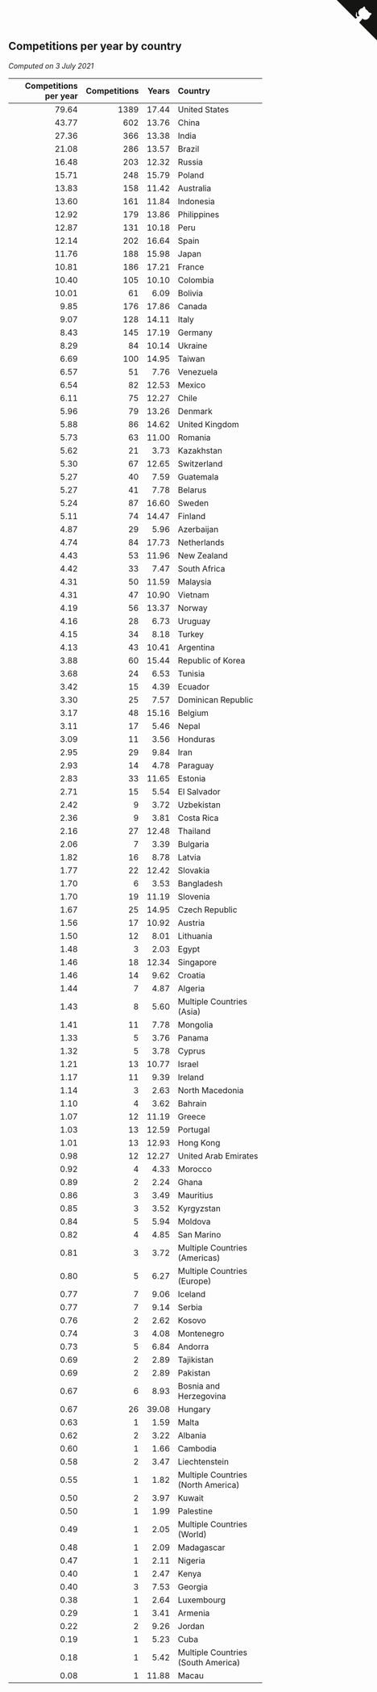 ## Competitions per year by country

*Computed on  3 July 2021*

| Competitions per year | Competitions | Years | Country |
| ---: | ---: | ---: | :--- |
| 79.64 | 1389 | 17.44 | United States |
| 43.77 | 602 | 13.76 | China |
| 27.36 | 366 | 13.38 | India |
| 21.08 | 286 | 13.57 | Brazil |
| 16.48 | 203 | 12.32 | Russia |
| 15.71 | 248 | 15.79 | Poland |
| 13.83 | 158 | 11.42 | Australia |
| 13.60 | 161 | 11.84 | Indonesia |
| 12.92 | 179 | 13.86 | Philippines |
| 12.87 | 131 | 10.18 | Peru |
| 12.14 | 202 | 16.64 | Spain |
| 11.76 | 188 | 15.98 | Japan |
| 10.81 | 186 | 17.21 | France |
| 10.40 | 105 | 10.10 | Colombia |
| 10.01 | 61 | 6.09 | Bolivia |
| 9.85 | 176 | 17.86 | Canada |
| 9.07 | 128 | 14.11 | Italy |
| 8.43 | 145 | 17.19 | Germany |
| 8.29 | 84 | 10.14 | Ukraine |
| 6.69 | 100 | 14.95 | Taiwan |
| 6.57 | 51 | 7.76 | Venezuela |
| 6.54 | 82 | 12.53 | Mexico |
| 6.11 | 75 | 12.27 | Chile |
| 5.96 | 79 | 13.26 | Denmark |
| 5.88 | 86 | 14.62 | United Kingdom |
| 5.73 | 63 | 11.00 | Romania |
| 5.62 | 21 | 3.73 | Kazakhstan |
| 5.30 | 67 | 12.65 | Switzerland |
| 5.27 | 40 | 7.59 | Guatemala |
| 5.27 | 41 | 7.78 | Belarus |
| 5.24 | 87 | 16.60 | Sweden |
| 5.11 | 74 | 14.47 | Finland |
| 4.87 | 29 | 5.96 | Azerbaijan |
| 4.74 | 84 | 17.73 | Netherlands |
| 4.43 | 53 | 11.96 | New Zealand |
| 4.42 | 33 | 7.47 | South Africa |
| 4.31 | 50 | 11.59 | Malaysia |
| 4.31 | 47 | 10.90 | Vietnam |
| 4.19 | 56 | 13.37 | Norway |
| 4.16 | 28 | 6.73 | Uruguay |
| 4.15 | 34 | 8.18 | Turkey |
| 4.13 | 43 | 10.41 | Argentina |
| 3.88 | 60 | 15.44 | Republic of Korea |
| 3.68 | 24 | 6.53 | Tunisia |
| 3.42 | 15 | 4.39 | Ecuador |
| 3.30 | 25 | 7.57 | Dominican Republic |
| 3.17 | 48 | 15.16 | Belgium |
| 3.11 | 17 | 5.46 | Nepal |
| 3.09 | 11 | 3.56 | Honduras |
| 2.95 | 29 | 9.84 | Iran |
| 2.93 | 14 | 4.78 | Paraguay |
| 2.83 | 33 | 11.65 | Estonia |
| 2.71 | 15 | 5.54 | El Salvador |
| 2.42 | 9 | 3.72 | Uzbekistan |
| 2.36 | 9 | 3.81 | Costa Rica |
| 2.16 | 27 | 12.48 | Thailand |
| 2.06 | 7 | 3.39 | Bulgaria |
| 1.82 | 16 | 8.78 | Latvia |
| 1.77 | 22 | 12.42 | Slovakia |
| 1.70 | 6 | 3.53 | Bangladesh |
| 1.70 | 19 | 11.19 | Slovenia |
| 1.67 | 25 | 14.95 | Czech Republic |
| 1.56 | 17 | 10.92 | Austria |
| 1.50 | 12 | 8.01 | Lithuania |
| 1.48 | 3 | 2.03 | Egypt |
| 1.46 | 18 | 12.34 | Singapore |
| 1.46 | 14 | 9.62 | Croatia |
| 1.44 | 7 | 4.87 | Algeria |
| 1.43 | 8 | 5.60 | Multiple Countries (Asia) |
| 1.41 | 11 | 7.78 | Mongolia |
| 1.33 | 5 | 3.76 | Panama |
| 1.32 | 5 | 3.78 | Cyprus |
| 1.21 | 13 | 10.77 | Israel |
| 1.17 | 11 | 9.39 | Ireland |
| 1.14 | 3 | 2.63 | North Macedonia |
| 1.10 | 4 | 3.62 | Bahrain |
| 1.07 | 12 | 11.19 | Greece |
| 1.03 | 13 | 12.59 | Portugal |
| 1.01 | 13 | 12.93 | Hong Kong |
| 0.98 | 12 | 12.27 | United Arab Emirates |
| 0.92 | 4 | 4.33 | Morocco |
| 0.89 | 2 | 2.24 | Ghana |
| 0.86 | 3 | 3.49 | Mauritius |
| 0.85 | 3 | 3.52 | Kyrgyzstan |
| 0.84 | 5 | 5.94 | Moldova |
| 0.82 | 4 | 4.85 | San Marino |
| 0.81 | 3 | 3.72 | Multiple Countries (Americas) |
| 0.80 | 5 | 6.27 | Multiple Countries (Europe) |
| 0.77 | 7 | 9.06 | Iceland |
| 0.77 | 7 | 9.14 | Serbia |
| 0.76 | 2 | 2.62 | Kosovo |
| 0.74 | 3 | 4.08 | Montenegro |
| 0.73 | 5 | 6.84 | Andorra |
| 0.69 | 2 | 2.89 | Tajikistan |
| 0.69 | 2 | 2.89 | Pakistan |
| 0.67 | 6 | 8.93 | Bosnia and Herzegovina |
| 0.67 | 26 | 39.08 | Hungary |
| 0.63 | 1 | 1.59 | Malta |
| 0.62 | 2 | 3.22 | Albania |
| 0.60 | 1 | 1.66 | Cambodia |
| 0.58 | 2 | 3.47 | Liechtenstein |
| 0.55 | 1 | 1.82 | Multiple Countries (North America) |
| 0.50 | 2 | 3.97 | Kuwait |
| 0.50 | 1 | 1.99 | Palestine |
| 0.49 | 1 | 2.05 | Multiple Countries (World) |
| 0.48 | 1 | 2.09 | Madagascar |
| 0.47 | 1 | 2.11 | Nigeria |
| 0.40 | 1 | 2.47 | Kenya |
| 0.40 | 3 | 7.53 | Georgia |
| 0.38 | 1 | 2.64 | Luxembourg |
| 0.29 | 1 | 3.41 | Armenia |
| 0.22 | 2 | 9.26 | Jordan |
| 0.19 | 1 | 5.23 | Cuba |
| 0.18 | 1 | 5.42 | Multiple Countries (South America) |
| 0.08 | 1 | 11.88 | Macau |


<a href="https://github.com/jonatanklosko/wca_statistics" class="github-corner" aria-label="View source on Github"><svg width="80" height="80" viewBox="0 0 250 250" style="fill:#151513; color:#fff; position: absolute; top: 0; border: 0; right: 0;" aria-hidden="true"><path d="M0,0 L115,115 L130,115 L142,142 L250,250 L250,0 Z"></path><path d="M128.3,109.0 C113.8,99.7 119.0,89.6 119.0,89.6 C122.0,82.7 120.5,78.6 120.5,78.6 C119.2,72.0 123.4,76.3 123.4,76.3 C127.3,80.9 125.5,87.3 125.5,87.3 C122.9,97.6 130.6,101.9 134.4,103.2" fill="currentColor" style="transform-origin: 130px 106px;" class="octo-arm"></path><path d="M115.0,115.0 C114.9,115.1 118.7,116.5 119.8,115.4 L133.7,101.6 C136.9,99.2 139.9,98.4 142.2,98.6 C133.8,88.0 127.5,74.4 143.8,58.0 C148.5,53.4 154.0,51.2 159.7,51.0 C160.3,49.4 163.2,43.6 171.4,40.1 C171.4,40.1 176.1,42.5 178.8,56.2 C183.1,58.6 187.2,61.8 190.9,65.4 C194.5,69.0 197.7,73.2 200.1,77.6 C213.8,80.2 216.3,84.9 216.3,84.9 C212.7,93.1 206.9,96.0 205.4,96.6 C205.1,102.4 203.0,107.8 198.3,112.5 C181.9,128.9 168.3,122.5 157.7,114.1 C157.9,116.9 156.7,120.9 152.7,124.9 L141.0,136.5 C139.8,137.7 141.6,141.9 141.8,141.8 Z" fill="currentColor" class="octo-body"></path></svg></a><style>.github-corner:hover .octo-arm{animation:octocat-wave 560ms ease-in-out}@keyframes octocat-wave{0%,100%{transform:rotate(0)}20%,60%{transform:rotate(-25deg)}40%,80%{transform:rotate(10deg)}}@media (max-width:500px){.github-corner:hover .octo-arm{animation:none}.github-corner .octo-arm{animation:octocat-wave 560ms ease-in-out}}</style>
